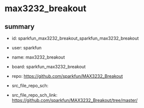 # max3232_breakout
 
## summary 
* id: sparkfun_max3232_breakout_sparkfun_max3232_breakout
* user: sparkfun
* name: max3232_breakout
* board: sparkfun_max3232_breakout
* repo: https://github.com/sparkfun/MAX3232_Breakout



* src_file_repo_sch: 
* src_file_repo_sch_link: https://github.com/sparkfun/MAX3232_Breakout/tree/master/




